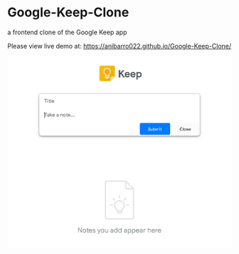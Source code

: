 # Google-Keep-Clone
 a frontend clone of the Google Keep app

Please view live demo at:
https://anibarro022.github.io/Google-Keep-Clone/

![](/images/keepclonescreenshot.png)
